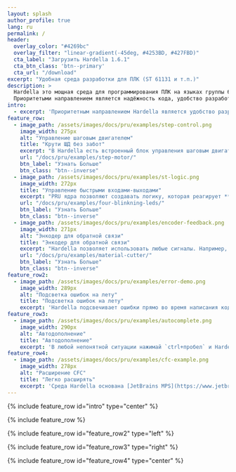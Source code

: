 ```yaml
---
layout: splash
author_profile: true
lang: ru
permalink: /
header:
  overlay_color: "#4269bc"
  overlay_filter: "linear-gradient(-45deg, #4253BD, #427FBD)"
  cta_label: "Загрузить Hardella 1.6.1"
  cta_btn_class: 'btn--primary'
  cta_url: "/download"
excerpt: "Удобная среда разработки для ПЛК (ST 61131 и т.п.)"
description: >
  Hardella это мощная среда для программирования ПЛК на языках группы 61131.
  Приоритетыми направлением является надёжность кода, удобство разработки и подсветка ошибок до компиляции кода.
intro: 
  - excerpt: 'Приоритетным направлением Hardella является удобство разработки и безопасность кода. Ошибки отображаются на лету, автодополнение знает о параметрах и переменных'
feature_row:
  - image_path: /assets/images/docs/pru/examples/step-control.png
    image_width: 275px
    alt: "Управление шаговым двигателем"
    title: "Крути ШД без забот"
    excerpt: "В Hardella есть встроенный блок управления шаговым двигателем. PRU ядра могут выдавать контролируемые импульсы **вплоть до  500кГц**. Вы можете как создавать свои схемы управления на основе имеющихся компонент, так и создавать свои компоненты."
    url: "/docs/pru/examples/step-motor/"
    btn_label: "Узнать Больше"
    btn_class: "btn--inverse"
  - image_path: /assets/images/docs/pru/examples/st-logic.png
    image_width: 272px
    title: "Управление быстрыми входами-выходами"
    excerpt: "PRU ядра позволяют создавать логику, которая реагирует **быстрее 1 мкс**. И для этого не нужно программировать на ассемблере. Языка ST вполне достаточно."
    url: "/docs/pru/examples/four-blinkning-leds/"
    btn_label: "Узнать Больше"
    btn_class: "btn--inverse"
  - image_path: /assets/images/docs/pru/examples/encoder-feedback.png
    image_width: 271px
    alt: "Энкодер для обратной связи"
    title: "Энкодер для обратной связи"
    excerpt: "Hardella позволяет использовать любые сигналы. Например, вы можете использовать сигнал с энкодера для обратной связи и останавливать мотор вовремя. Это открывает новые горизонты по точности, ведь PRU цикл в 1000 раз быстрее «основного цикла ПЛК»."
    url: "/docs/pru/examples/material-cutter/"
    btn_label: "Узнать Больше"
    btn_class: "btn--inverse"
feature_row2:
  - image_path: /assets/images/docs/pru/examples/error-demo.png
    image_width: 289px
    alt: "Подсветка ошибок на лету"
    title: "Подсветка ошибок на лету"
    excerpt: 'Hardella подсвечивает ошибки прямо во время написания кода. Это сильно упрощает написание программ, т.к. типичные ошибки будут устраняться сразу.'
feature_row3:
  - image_path: /assets/images/docs/pru/examples/autocomplete.png
    image_width: 290px
    alt: "Автодополнение"
    title: "Автодополнение"
    excerpt: 'В любой непонятной ситуации нажимай `ctrl+пробел` и Hardella подскажет что может находиться на этом месте.'
feature_row4:
  - image_path: /assets/images/docs/pru/examples/cfc-example.png
    image_width: 278px
    alt: "Расширение CFC"
    title: "Легко расширять"
    excerpt: 'Среда Hardella основана [JetBrains MPS](https://www.jetbrains.com/mps/), поэтому её очень легко расширять. Для примера, диаграмму можно разместить прямо посреди кода, и такая доработка может быть выполнена за часы.'
---
```


{% include feature_row id="intro" type="center" %}

{% include feature_row %}

{% include feature_row id="feature_row2" type="left" %}

{% include feature_row id="feature_row3" type="right" %}

{% include feature_row id="feature_row4" type="center" %}

